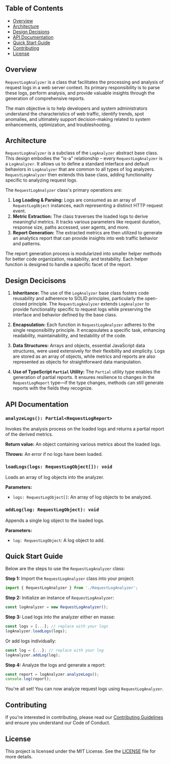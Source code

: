 ## Table of Contents

- [Overview](#overview)
- [Architecture](#architecture)
- [Design Decisions](#design-decisions)
- [API Documentation](#api-documentation)
- [Quick Start Guide](#quick-start-guide)
- [Contributing](#contributing)
- [License](#license)

## Overview

`RequestLogAnalyzer` is a class that facilitates the processing and analysis of request logs in a web server context. Its primary responsibility is to parse these logs, perform analysis, and provide valuable insights through the generation of comprehensive reports.

The main objective is to help developers and system administrators understand the characteristics of web traffic, identify trends, spot anomalies, and ultimately support decision-making related to system enhancements, optimization, and troubleshooting.

## Architecture

`RequestLogAnalyzer` is a subclass of the `LogAnalyzer` abstract base class. This design embodies the "is-a" relationship – every `RequestLogAnalyzer` is a `LogAnalyzer`. It allows us to define a standard interface and default behaviors in `LogAnalyzer` that are common to all types of log analyzers. `RequestLogAnalyzer` then extends this base class, adding functionality specific to analyzing request logs.

The `RequestLogAnalyzer` class's primary operations are:

1. **Log Loading & Parsing:** Logs are consumed as an array of `RequestLogObject` instances, each representing a distinct HTTP request event.
2. **Metric Extraction:** The class traverses the loaded logs to derive meaningful metrics. It tracks various parameters like request duration, response size, paths accessed, user agents, and more.
3. **Report Generation:** The extracted metrics are then utilized to generate an analytics report that can provide insights into web traffic behavior and patterns.

The report generation process is modularized into smaller helper methods for better code organization, readability, and testability. Each helper function is designed to handle a specific facet of the report.

## Design Decicisons

1. **Inheritance:** The use of the `LogAnalyzer` base class fosters code reusability and adherence to SOLID principles, particularly the open-closed principle. The `RequestLogAnalyzer` extends `LogAnalyzer` to provide functionality specific to request logs while preserving the interface and behavior defined by the base class.

2. **Encapsulation:** Each function in `RequestLogAnalyzer` adheres to the single responsibility principle. It encapsulates a specific task, enhancing readability, maintainability, and testability of the code.

3. **Data Structures:** Arrays and objects, essential JavaScript data structures, were used extensively for their flexibility and simplicity. Logs are stored as an array of objects, while metrics and reports are also represented as objects for straightforward data manipulation.

4. **Use of TypeScript `Partial` Utility:** The `Partial` utility type enables the generation of partial reports. It ensures resilience to changes in the `RequestLogReport` type—if the type changes, methods can still generate reports with the fields they recognize.

## API Documentation

### `analyzeLogs(): Partial<RequestLogReport>`

Invokes the analysis process on the loaded logs and returns a partial report of the derived metrics.

**Return value:** An object containing various metrics about the loaded logs.

**Throws:** An error if no logs have been loaded.

### `loadLogs(logs: RequestLogObject[]): void`

Loads an array of log objects into the analyzer.

**Parameters:**

- `logs: RequestLogObject[]`: An array of log objects to be analyzed.

### `addLog(log: RequestLogObject): void`

Appends a single log object to the loaded logs.

**Parameters:**

- `log: RequestLogObject`: A log object to add.

## Quick Start Guide

Below are the steps to use the `RequestLogAnalyzer` class:

**Step 1:** Import the `RequestLogAnalyzer` class into your project:

```javascript
import { RequestLogAnalyzer } from './RequestLogAnalyzer';
```

**Step 2:** Initialize an instance of `RequestLogAnalyzer`:

```javascript
const logAnalyzer = new RequestLogAnalyzer();
```

**Step 3:** Load logs into the analyzer either en masse:

```javascript
const logs = [...]; // replace with your logs
logAnalyzer.loadLogs(logs);
```

Or add logs individually:

```javascript
const log = {...}; // replace with your log
logAnalyzer.addLog(log);
```

**Step 4:** Analyze the logs and generate a report:

```javascript
const report = logAnalyzer.analyzeLogs();
console.log(report);
```

You're all set! You can now analyze request logs using `RequestLogAnalyzer`.

## Contributing

If you're interested in contributing, please read our [Contributing Guidelines](./CONTRIBUTING.md) and ensure you understand our Code of Conduct.

## License

This project is licensed under the MIT License. See the [LICENSE](./LICENSE) file for more details.
